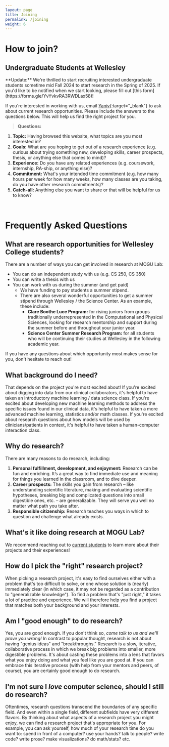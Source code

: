 ```yaml
---
layout: page
title: Joining
permalink: /joining
weight: 6
---
```


# **How to join?**

## Undergraduate Students at Wellesley

<div class="alert alert-warning" role="alert" markdown="1">
**Update:** We're thrilled to start recruiting interested undergraduate students sometime mid Fall 2024 to start research in the Spring of 2025. If you'd like to be notified when we start looking, please fill out [this form](https://forms.gle/YvYvkvRA3RWDLax58)!
</div>

If you're interested in working with us, email [Yaniv](https://yanivyacoby.github.io/){:target="_blank"} to ask about current research opportunities. Please include the answers to the questions below. This will help us find the right project for you.

> **Questions:**
1. **Topic:** Having browsed this website, what topics are you most interested in?
2. **Goals:** What are you hoping to get out of a research experience (e.g. curious about trying something new, developing skills, career prospects, thesis, or anything else that comes to mind)?
3. **Experience:** Do you have any related experiences (e.g. coursework, internship, RA-ship, or anything else)?
4. **Commitment:** What's your intended time commitment (e.g. how many hours per week for how many weeks, how many classes are you taking, do you have other research commitments)?
5. **Catch-all:** Anything else you want to share or that will be helpful for us to know?

<!--
## Prospective Ph.D. Students and Postdocs

We are looking to recruit Ph.D. students and postdocs for positions that will be **co-advised** by the PIs of three labs: [MOGU Lab](https://mogu-lab.github.io/), the [Data to Actionable Knowledge (DTAK) Lab](https://dtak.github.io/) at Harvard's School of Engineering and Applied Sciences (SEAS), and the [Nock Lab](https://nocklab.fas.harvard.edu/) at Harvard's Department of Psychology. Both the Ph.D. students and the postdocs will be housed at DTAK. 

**Prospective Ph.D. Students:** We are looking to admit 1-2 Ph.D. students to start in the Fall of 2025. For consideration, please apply to the Computer Science or Applied Math Ph.D. program at Harvard's SEAS. 

**Prospective Postdocs:** Pending funding, we hope for the postdoc position to start in/after the Fall of 2025. Interested postdocs who have already secured or are in the process of securing funding (e.g. from [Harvard's Center for Research on Computation and Society](https://crcs.seas.harvard.edu/apply)) are encouraged to reach out. 
-->


<br/>

# **Frequently Asked Questions**

## What are research opportunities for Wellesley College students?

There are a number of ways you can get involved in research at MOGU Lab:
* You can do an independent study with us (e.g. CS 250, CS 350)
* You can write a thesis with us
* You can work with us during the summer (and get paid)
  * We have funding to pay students a summer stipend.
  * There are also several wonderful opportunities to get a summer stipend through Wellesley / the Science Center. As an example, these include:
    * **Clare Boothe Luce Program:** for rising juniors from groups traditionally underrepresented in the Computational and Physical Sciences, looking for research mentorship and support during the summer before and throughout your junior year.
    * **Science Center Summer Research Program:** for all students who will be continuing their studies at Wellesley in the following academic year.

If you have any questions about which opportunity most makes sense for you, don't hesitate to reach out!


## What background do I need?

That depends on the project you're most excited about! If you're excited about digging into data from our clinical collaborators, it's helpful to have taken an introductory machine learning / data science class. If you're excited about developing new machine learning methods to address the specific issues found in our clinical data, it's helpful to have taken a more advanced machine learning, statistics and/or math classes. If you're excited about research questions about how models will be used by clinicians/patients in context, it's helpful to have taken a human-computer interaction class. 


## Why do research?

There are many reasons to do research, including:
1. **Personal fulfillment, development, and enjoyment:** Research can be fun and enriching. It’s a great way to find immediate use and meaning for things you learned in the classroom, and to dive deeper.
2. **Career prospects:** The skills you gain from research – like understanding scientific literature, making and evaluating scientific hypotheses, breaking big and complicated questions into small digestible ones, etc. – are generalizable. They will serve you well no matter what path you take after. 
3. **Responsible citizenship:** Research teaches you ways in which to question and challenge what already exists. 


## What's it like doing research at MOGU Lab?

We recommend reaching out to [current students](/people/) to learn more about their projects and their experiences!


## How do I pick the "right" research project?

When picking a research project, it's easy to find ourselves either with a problem that's too difficult to solve, or one whose solution is (nearly) immediately clear (in which case, it may not be regarded as a contribution to "generalizable knowledge"). To find a problem that's "just right," it takes a lot of practice and experience. We will therefore help you find a project that matches both your background and your interests.


## Am I "good enough" to do research?

Yes, you are good enough. If you don't think so, _come talk to us and we'll prove you wrong!_ In contrast to popular thought, research is not about having "genius ideas" and "breakthroughs." Research is a slow, iterative, collaborative process in which we break big problems into smaller, more digestible problems. It's about casting these problems into a lens that favors what you enjoy doing and what you feel like you are good at. If you can embrace this iterative process (with help from your mentors and peers, of course), you are certainly good enough to do research. 


## I'm not sure I _love_ computer science, should I still do research?

Oftentimes, research questions transcend the boundaries of any specific field. And even within a single field, different subfields have very different flavors. By thinking about what aspects of a research project you might enjoy, we can find a research project that's appropriate for you. For example, you can ask yourself, how much of your research time do you want to: spend in front of a computer? use your hands? talk to people? write code? write prose? make visualizations? do math/stats? etc. 


<br/>
